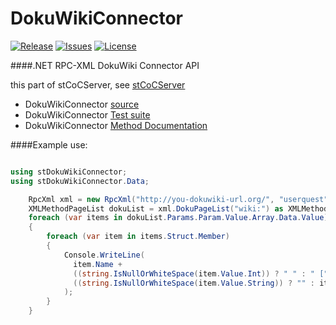 # DokuWikiConnector
[![Release](https://img.shields.io/github/release/PetersSharp/DokuWikiConnector.svg?style=flat)](https://github.com/PetersSharp/DokuWikiConnector/releases/latest)
[![Issues](https://img.shields.io/github/issues/PetersSharp/stCoCServer.svg?style=flat)](https://github.com/PetersSharp/stCoCServer/issues)
[![License](http://img.shields.io/:license-mit-blue.svg)](https://github.com/PetersSharp/stCoCServer/blob/master/LICENSE)

####.NET RPC-XML DokuWiki Connector API

 this part of stCoCServer, see [stCoCServer](https://github.com/PetersSharp/stCoCServer)
* DokuWikiConnector [source](https://github.com/PetersSharp/stCoCServer/tree/master/stCoCServer/stExtLib/stDokuWikiConnector-dll)
* DokuWikiConnector [Test suite](https://github.com/PetersSharp/stCoCServer/tree/master/stCoCServer/stTest/TestDokuWikiConnector)
* DokuWikiConnector [Method Documentation](https://github.com/PetersSharp/stCoCServer/tree/master/stCoCServer/stExtLib/stDokuWikiConnector-dll/Doc)

####Example use:

```csharp

using stDokuWikiConnector;
using stDokuWikiConnector.Data;

    RpcXml xml = new RpcXml("http://you-dokuwiki-url.org/", "userquest", "userquest");
    XMLMethodPageList dokuList = xml.DokuPageList("wiki:") as XMLMethodPageList;
    foreach (var items in dokuList.Params.Param.Value.Array.Data.Value)
    {
        foreach (var item in items.Struct.Member)
        {
            Console.WriteLine(
              item.Name +
              ((string.IsNullOrWhiteSpace(item.Value.Int)) ? " " : " [" + item.Value.Int + "] ") +
              ((string.IsNullOrWhiteSpace(item.Value.String)) ? "" : item.Value.String)
            );
        }
    }

```


